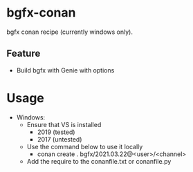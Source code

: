 # bgfx-conan

bgfx conan recipe (currently windows only).

## Feature
- Build bgfx with Genie with options

# Usage
- Windows:
  - Ensure that VS is installed
    - 2019 (tested)
    - 2017 (untested)
  - Use the command below to use it locally
    - conan create . bgfx/2021.03.22@\<user\>/\<channel\>
  - Add the require to the conanfile.txt or conanfile.py
